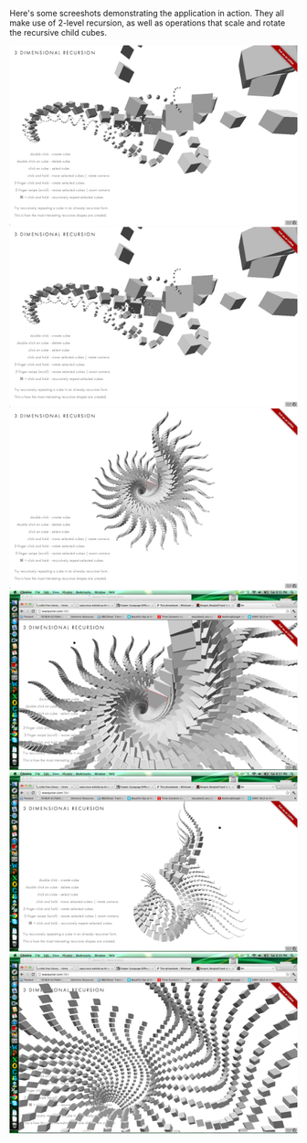 Here's some screeshots demonstrating the application in action. They all make use of 2-level recursion, as well as operations that scale and rotate the recursive child cubes.

![](images/3dr1.png)
![](images/3dr2.png)
![](images/3dr3.png)
![](images/3dr4.png)
![](images/3dr5.png)
![](images/3dr6.png)

